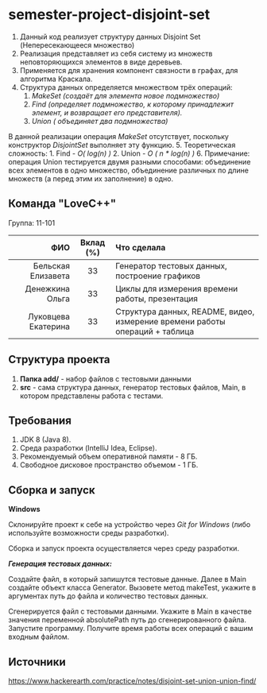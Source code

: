 # semester-project-disjoint-set
1. Данный код реализует структуру данных Disjoint Set (Непересекающееся множество)
2. Реализация представляет из себя систему из множеств неповторяющихся элементов в виде деревьев.
3. Применяется для хранения компонент связности в графах, для алгоритма Краскала.
4. Структура данных определяется множеством трёх операций:
    1. _MakeSet_ _(создаёт для элемента новое подмножество)_
    2. _Find (определяет подмножество, к которому принадлежит элемент, и возвращает его представителя)._
    3. _Union ( объединяет два подмножества)_
   
В данной реализации операция _MakeSet_ отсутствует, поскольку конструктор _DisjointSet_ выполняет эту функцию.
5. Теоретическая сложность:
    1. Find - _O( log(n) )_
    2. Union - _O ( n * log(n) )_
6. Примечание: операция Union тестируется двумя разными способами: объединение всех элементов в одно множество, объединение различных по длине множеств (а перед этим их заполнение) в одно.

## Команда "LoveC++" ##
Группа: 11-101

| ФИО| Вклад (%) | Что сделала |
|------:|:-----:|:------------|
| Бельская Елизавета | 33| Генератор тестовых данных, построение графиков |
| Денежкина Ольга | 33| Циклы для измерения времени работы, презентация|
| Луковцева Екатерина | 33| Структура данных, README, видео, измерение времени работы операций + таблица|

## Структура проекта ##

1. **Папка add/** - набор файлов с тестовыми данными
2. **src** - сама структура данных, генератор тестовых файлов, Main, в котором представлены работа с тестами.

## Требования ##
1. JDK 8 (Java 8).
2. Среда разработки (IntelliJ Idea, Eclipse).
3. Рекомендуемый объем оперативной памяти - 8 ГБ.
4. Свободное дисковое пространство объемом - 1 ГБ.

## Сборка и запуск ##

**Windows**

Склонируйте проект к себе на устройство через _Git for Windows_ (либо используйте возможности среды разработки).

Сборка и запуск проекта осуществляется через среду разработки.

**_Генерация тестовых данных:_**

Создайте файл, в который запишутся тестовые данные. Далее в Main создайте объект класса Generator. Вызовете метод makeTest, укажите в аргументах путь до файла и количество тестовых данных.

Сгенерируется файл с тестовыми данными. Укажите в Main в качестве значения переменной absolutePath путь до сгенерированного файла. Запустите программу. Получите время работы всех операций с вашим входным файлом.

## Источники ##
https://www.hackerearth.com/practice/notes/disjoint-set-union-union-find/
